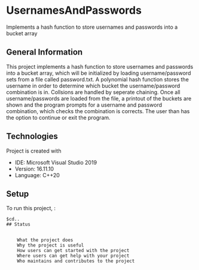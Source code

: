 # UsernamesAndPasswords
Implements a hash function to store usernames and passwords into a bucket array
## General Information
This project implements a hash function to store usernames and passwords into a bucket array,
which will be initialized by loading username/password sets from a file called password.txt. A polynomial
hash function stores the username in order to determine which bucket the username/password combination is
in. Collsions are handled by seperate chaining. Once all username/passwords are loaded from the file, a
printout of the buckets are shown and the program prompts for a username and password combination, which
checks the combination is corrects. The user than has the option to continue or exit the program.
## Technologies
Project is created with 
* IDE: Microsoft Visual Studio 2019
* Version: 16.11.10
* Language: C++20
## Setup
To run this project, :
```
$cd..
## Status 


    What the project does
    Why the project is useful
    How users can get started with the project
    Where users can get help with your project
    Who maintains and contributes to the project
